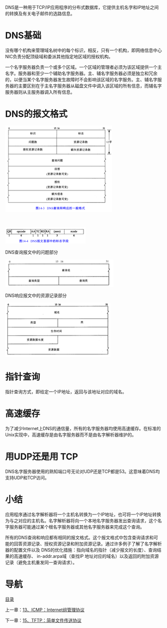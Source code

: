 DNS是一种用于TCP/IP应用程序的分布式数据库，它提供主机名字和IP地址之间的转换及有关电子邮件的选路信息。

# DNS基础

没有哪个机构来管理域名树中的每个标识，相反，只有一个机构，即网络信息中心NIC负责分配顶级域和委派其他指定地区域的授权机构。

一个名字服务器负责一个或多个区域。一个区域的管理者必须为该区域提供一个主名字。服务器和至少一个辅助名字服务器。主、辅名字服务器必须是独立和冗余的，以便当某个名字服务器发生故障时不会影响该区域的名字服务。主、辅名字服务器的主要区别在于主名字服务器从磁盘文件中调入该区域的所有信息，而辅名字服务器则从主服务器调入所有信息。

# DNS的报文格式

![graphic](img/chap14/img0.png)

 

![graphic](img/chap14/img1.png)

DNS查询报文中的问题部分

![graphic](img/chap14/img2.png)

DNS响应报文中的资源记录部分

![graphic](img/chap14/img3.png)

# 指针查询

指针查询方式，即给定一个IP地址，返回与该地址对应的域名。

# 高速缓存

为了减少Internet上DNS的通信量，所有的名字服务器均使用高速缓存。在标准的Unix实现中，高速缓存是由名字服务器而不是由名字解析器维护的。

# 用UDP还是用 TCP

DNS名字服务器使用的熟知端口号无论对UDP还是TCP都是53。这意味着DNS均支持UDP和TCP访问。

# 小结

应用程序通过名字解析器将一个主机名转换为一个IP地址，也可将一个IP地址转换为与之对应的主机名。名字解析器将向一个本地名字服务器发出查询请求，这个名字服务器可能通过某个根名字服务器或其他名字服务器来完成这个查询。

所有的DNS查询和响应都有相同的报文格式。这个报文格式中包含查询请求和可能的回答资源记录、授权资源记录和附加资源记录。通过许多例子了解了名字解析器的配置文件以及 DNS的优化措施：指向域名的指针（减少报文的长度）、查询结果的高速缓存、 in-addr.arpa域（查找IP 地址对应的域名）以及返回的附加资源记录（避免主机重发同一查询请求）。

# 导航

[目录](README.md)

上一章：[13、ICMP：Internet组管理协议](13、ICMP：Internet组管理协议.md)

下一章：[15、TFTP：简单文件传送协议](15、TFTP：简单文件传送协议.md)
